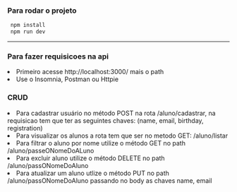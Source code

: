
<h3>Para rodar o projeto</h3>

```bash 
 npm install
 npm run dev
 ```

---


<h3>Para fazer requisicoes na api</h3>

<li>Primeiro acesse http://localhost:3000/ mais o path</li>
<li>Use o Insomnia, Postman ou Httpie</li> 


<h3>CRUD</h3>

<li>Para cadastrar usuário no método POST na rota /aluno/cadastrar, na requisicao tem que ter as seguintes chaves:  (name, email, birthday, registration)</li>
<li>Para visualizar os alunos a rota tem que ser no metodo GET: /aluno/listar</li>
<li>Para filtrar o aluno por nome utilize o método GET no path /aluno/passeONomeDoALuno
<li>Para excluir aluno utilize o método DELETE no path /aluno/passONomeDoAluno</li>
<li>Para atualizar um aluno utlize o método PUT no path /aluno/passONomeDoAluno passando no body as chaves name, email</li>
